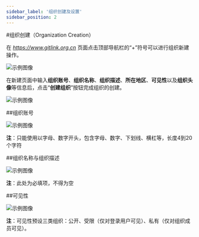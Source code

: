 ```yaml
---
sidebar_label: '组织创建及设置'      
sidebar_position: 2    
---
```

 #组织创建（Organization Creation）
 
 在 *https://www.gitlink.org.cn* 页面点击顶部导航栏的“+”符号可以进行组织新建操作。
 
 ![示例图像](/img/Org/imageOrg1.png)
 
 在新建页面中输入**组织账号**、**组织名称**、**组织描述**、**所在地区**、**可见性**以及**组织头像**等信息后，点击“**创建组织**”按钮完成组织的创建。

 ![示例图像](/images/Org/imageOrg2.png)

##组织账号

 ![示例图像](/images/Org/imageOrg4.png)

**注**：只能使用以字母、数字开头，包含字母、数字、下划线、横杠等，长度4到20个字符

##组织名称与组织描述

 ![示例图像](/images/Org/imageOrg5.png)

**注**：此处为必填项，不得为空

##可见性

 ![示例图像](/images/Org/imageOrg3.png)

**注**：可见性预设三类组织：公开、受限（仅对登录用户可见）、私有（仅对组织成员可见）。
